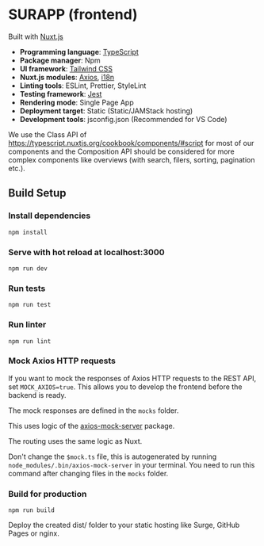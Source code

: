 # SURAPP (frontend)

Built with [Nuxt.js](https://nuxtjs.org)

- **Programming language**: [TypeScript](https://typescript.nuxtjs.org)
- **Package manager**: Npm
- **UI framework**: [Tailwind CSS](https://tailwindcss.com)
- **Nuxt.js modules**: [Axios](https://axios.nuxtjs.org), [i18n](https://i18n.nuxtjs.org)
- **Linting tools**: ESLint, Prettier, StyleLint
- **Testing framework**: [Jest](https://jestjs.io)
- **Rendering mode**: Single Page App
- **Deployment target**: Static (Static/JAMStack hosting)
- **Development tools**: jsconfig.json (Recommended for VS Code)

We use the Class API of
https://typescript.nuxtjs.org/cookbook/components/#script for most of our components and the Composition API should be considered for more complex components like overviews (with search, filers, sorting, pagination etc.).

## Build Setup

### Install dependencies

```shell
npm install
```

### Serve with hot reload at localhost:3000

```shell
npm run dev
```

### Run tests

```shell
npm run test
```

### Run linter

```shell
npm run lint
```

### Mock Axios HTTP requests

If you want to mock the responses of Axios HTTP requests to the REST API, set `MOCK_AXIOS=true`.
This allows you to develop the frontend before the backend is ready.

The mock responses are defined in the `mocks` folder.

This uses logic of the [axios-mock-server](https://github.com/solufa/axios-mock-server) package.

The routing uses the same logic as Nuxt.

Don't change the `$mock.ts` file, this is autogenerated by running `node_modules/.bin/axios-mock-server` in your terminal. You need to run this command after changing files in the `mocks` folder.

### Build for production

```
npm run build
```

Deploy the created dist/ folder to your static hosting like Surge, GitHub Pages or nginx.
